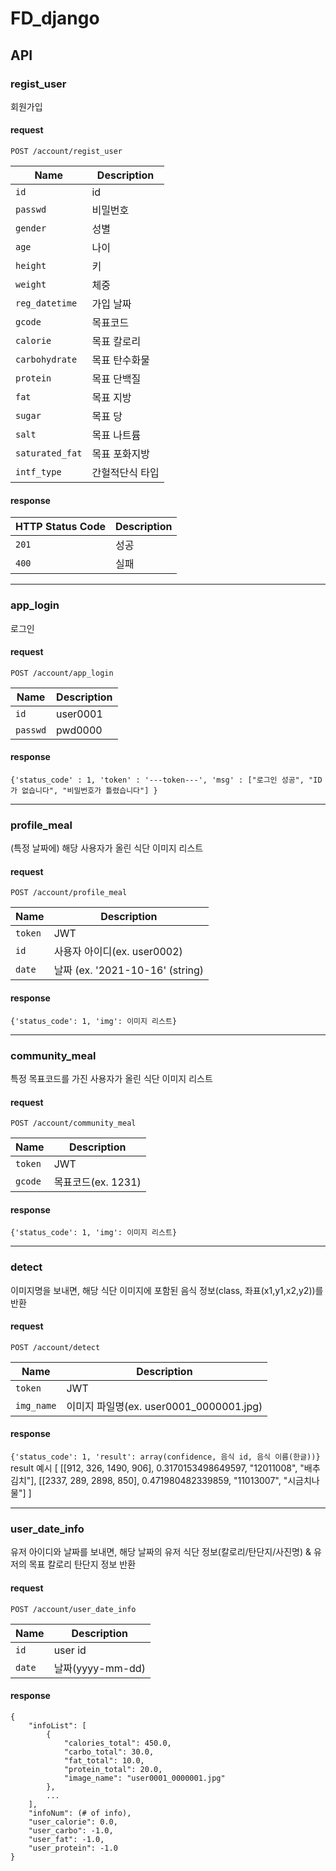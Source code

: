 # FD_django

## API

### regist_user
회원가입
#### request
```http
POST /account/regist_user
```
| Name | Description |
| ---- | ----------- |
| `id` | id |
| `passwd` | 비밀번호 |
| `gender` | 성별 |
| `age` | 나이 |
| `height` | 키 |
| `weight` | 체중 |
| `reg_datetime` | 가입 날짜 |
| `gcode` | 목표코드 |
| `calorie` | 목표 칼로리 |
| `carbohydrate` | 목표 탄수화물 |
| `protein` | 목표 단백질 |
| `fat` | 목표 지방 |
| `sugar` | 목표 당 |
| `salt` | 목표 나트륨 |
| `saturated_fat` | 목표 포화지방 |
| `intf_type` | 간헐적단식 타입 |
#### response
| HTTP Status Code | Description |
| ---- | ----------- |
| `201` | 성공 |
| `400` | 실패 |

***
### app_login
로그인
#### request
```http
POST /account/app_login
```

| Name | Description |
| ---- | ----------- |
| `id` | user0001 |
| `passwd` | pwd0000 |

#### response
`
{'status_code' : 1, 'token' : '---token---', 'msg' : ["로그인 성공", "ID가 없습니다", "비밀번호가 틀렸습니다"] }
`

***
### profile_meal
(특정 날짜에) 해당 사용자가 올린 식단 이미지 리스트
#### request
```http
POST /account/profile_meal
```
| Name | Description |
| ---- | ----------- |
| `token` | JWT |
| `id` | 사용자 아이디(ex. user0002) |
| `date` | 날짜 (ex. '2021-10-16' (string) |

#### response
`{'status_code': 1, 'img': 이미지 리스트}`

***
### community_meal
특정 목표코드를 가진 사용자가 올린 식단 이미지 리스트
#### request
```http
POST /account/community_meal
```
| Name | Description |
| ---- | ----------- |
| `token` | JWT |
| `gcode` | 목표코드(ex. 1231) |

#### response
`{'status_code': 1, 'img': 이미지 리스트}`

***
### detect
이미지명을 보내면, 해당 식단 이미지에 포함된 음식 정보(class, 좌표(x1,y1,x2,y2))를 반환
#### request
```http
POST /account/detect
```
| Name | Description |
| ---- | ----------- |
| `token` | JWT |
| `img_name` | 이미지 파일명(ex. user0001_0000001.jpg) |

#### response
`{'status_code': 1, 'result': array(confidence, 음식 id, 음식 이름(한글))}`
result 예시
[ [[912, 326, 1490, 906], 0.3170153498649597, "12011008", "배추김치"], [[2337, 289, 2898, 850], 0.471980482339859, "11013007", "시금치나물"] ]
***
### user_date_info
유저 아이디와 날짜를 보내면, 해당 날짜의 유저 식단 정보(칼로리/탄단지/사진명) & 유저의 목표 칼로리 탄단지 정보 반환
#### request
```http
POST /account/user_date_info
```
| Name | Description |
| ---- | ----------- |
| `id` | user id |
| `date` | 날짜(yyyy-mm-dd) |

#### response
```
{
    "infoList": [
        {
            "calories_total": 450.0,
            "carbo_total": 30.0,
            "fat_total": 10.0,
            "protein_total": 20.0,
            "image_name": "user0001_0000001.jpg"
        },
        ...
    ],
    "infoNum": (# of info),
    "user_calorie": 0.0,
    "user_carbo": -1.0,
    "user_fat": -1.0,
    "user_protein": -1.0
}

```
